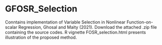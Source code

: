 # GFOSR_Selection
Conntains implementation of Variable Selection in Nonlinear Function-on-scalar Regression, Ghosal and Maity (2021). Download the attached .zip file containing the source codes. R vignette FOSR_selection.html presents illustration of the proposed method.
